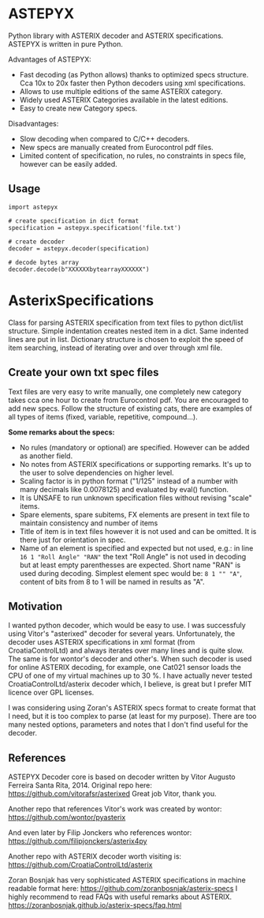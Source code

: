 # ASTEPYX
Python library with ASTERIX decoder and ASTERIX specifications. ASTEPYX is written in pure Python.

Advantages of ASTEPYX:
- Fast decoding (as Python allows) thanks to optimized specs structure. Cca 10x to 20x faster then Python decoders using xml specifications.
- Allows to use multiple editions of the same ASTERIX category.
- Widely used ASTERIX Categories available in the latest editions.
- Easy to create new Category specs.


Disadvantages:
- Slow decoding when compared to C/C++ decoders.
- New specs are manually created from Eurocontrol pdf files.
- Limited content of specification, no rules, no constraints in specs file, however can be easily added.

## Usage

```
import astepyx

# create specification in dict format
specification = astepyx.specification('file.txt')

# create decoder
decoder = astepyx.decoder(specification)

# decode bytes array
decoder.decode(b"XXXXXXbytearrayXXXXXX")
```


# AsterixSpecifications
Class for parsing ASTERIX specification from text files to python dict/list structure.
Simple indentation creates nested item in a dict. Same indented lines are put in list.
Dictionary structure is chosen to exploit the speed of item searching, instead of iterating over and over through xml file.

## Create your own txt spec files
Text files are very easy to write manually, one completely new category takes cca one hour to create from Eurocontrol pdf. You are encouraged to add new specs.
Follow the structure of existing cats, there are examples of all types of items (fixed, variable, repetitive, compound...).

**Some remarks about the specs:**
- No rules (mandatory or optional) are specified. However can be added as another field.
- No notes from ASTERIX specifications or supporting remarks. It's up to the user to solve dependencies on higher level.
- Scaling factor is in python format ("1/125" instead of a number with many decimals like 0.0078125) and evaluated by eval() function.
- It is UNSAFE to run unknown specification files without revising "scale" items.
- Spare elements, spare subitems, FX elements are present in text file to maintain consistency and number of items
- Title of item is in text files however it is not used and can be omitted. It is there just for orientation in spec.
- Name of an element is specified and expected but not used, e.g.: in line  ```16 1 "Roll Angle" "RAN"``` the text "Roll Angle" is not used in decoding but at least empty parenthesses are expected. Short name "RAN" is used during decoding. Simplest element spec would be: ```8 1 "" "A"```, content of bits from 8 to 1 will be named in results as "A".




## Motivation
I wanted python decoder, which would be easy to use. I was successfuly using Vitor's "asterixed" decoder for several years. Unfortunately, the decoder uses ASTERIX specifications in xml format (from CroatiaControlLtd) and always iterates over many lines and is quite slow. The same is for wontor's decoder and other's. When such decoder is used for online ASTERIX decoding, for example, one Cat021 sensor loads the CPU of one of my virtual machines up to 30 %. I have actually never tested CroatiaControlLtd/asterix decoder which, I believe, is great but I prefer MIT licence over GPL licenses.

I was considering using Zoran's ASTERIX specs format to create format that I need, but it is too complex to parse (at least for my purpose). There are too many nested options, parameters and notes that I don't find useful for the decoder.

## References
ASTEPYX Decoder core is based on decoder written by Vitor Augusto Ferreira Santa Rita, 2014. Original repo here:
https://github.com/vitorafsr/asterixed
Great job Vitor, thank you.

Another repo that references Vitor's work was created by wontor:
https://github.com/wontor/pyasterix

And even later by Filip Jonckers who references wontor:
https://github.com/filipjonckers/asterix4py

Another repo with ASTERIX decoder worth visiting is:
https://github.com/CroatiaControlLtd/asterix

Zoran Bosnjak has very sophisticated ASTERIX specifications in machine readable format here:
https://github.com/zoranbosnjak/asterix-specs
I highly recommend to read FAQs with useful remarks about ASTERIX.
https://zoranbosnjak.github.io/asterix-specs/faq.html